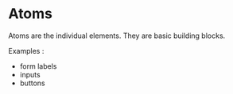 # Atoms

Atoms are the individual elements. They are basic building blocks.

Examples :

- form labels
- inputs
- buttons